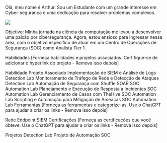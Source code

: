 Olá, meu nome é Arthur.
Sou um Estudante com um grande interesse em Cyber-segurança e uma dedicação para resolver problemas complexos.

<a href="https://linkedin.com/in/arthur-branco-2391452a7/"><img src="https://img.shields.io/badge/-LinkedIn-0072b1?&style=for-the-badge&logo=linkedin&logoColor=white" /></a>

Objetivo:
Minha jornada na ciência da computação me levou a desenvolver uma paixão por cibersegurança. Agora, estou ansioso para ingressar nessa área, com o objetivo específico de atuar em um Centro de Operações de Segurança (SOC) como Analista Tier 1.

Habilidades
[Forneça habilidades e projetos associados. Certifique-se de adicionar o hyperlink do projeto - Remova isso depois]

Habilidade	Projeto Associado
Implementação de SIEM e Análise de Logs	Detection Lab
Monitoramento de Tráfego de Rede e Detecção de Ataques	Detection Lab
Automação de Segurança com Shuffle SOAR	SOC Automation Lab
Planejamento e Execução de Resposta a Incidentes	SOC Automation Lab
Gerenciamento de Casos com TheHive	SOC Automation Lab
Scripting e Automação para Mitigação de Ameaças	SOC Automation Lab
Ferramentas
[Forneça as ferramentas e categorize-as. Use o ChatGPT para ajudar a criar os links - Remova isso depois]

Rede
Endpoint
SIEM
Certificações
[Forneça as certificações que você obteve. Use o ChatGPT para ajudar a criar os links - Remova isso depois]

Projetos
Detection Lab
Projeto de Automação SOC
